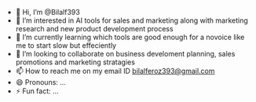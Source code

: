 - 👋 Hi, I’m @Bilalf393
- 👀 I’m interested in AI tools for sales and marketing along with marketing research and new product development process
- 🌱 I’m currently learning which tools are good enough for a novoice like me to start slow but effeciently
- 💞️ I’m looking to collaborate on business develoment planning, sales promotions and marketing stratagies
- 📫 How to reach me on my email ID bilalferoz393@gmail.com  
- 😄 Pronouns: ...
- ⚡ Fun fact: ...

<!---
Bilalf393/Bilalf393 is a ✨ special ✨ repository because its `README.md` (this file) appears on your GitHub profile.
You can click the Preview link to take a look at your changes.
--->
